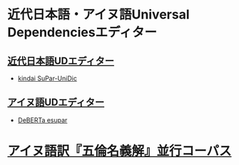 # 近代日本語・アイヌ語Universal Dependenciesエディター

## [近代日本語UDエディター](https://koichiyasuoka.github.io/deplacy/demo/2023-07-28/editor-ja.html)
* [kindai SuPar-UniDic](https://colab.research.google.com/github/KoichiYasuoka/deplacy/blob/master/demo/2023-07-28/editor-ja.ipynb)

## [アイヌ語UDエディター](https://koichiyasuoka.github.io/deplacy/demo/2023-07-28/editor-ain.html)
* [DeBERTa esupar](https://colab.research.google.com/github/KoichiYasuoka/deplacy/blob/master/demo/2023-07-28/editor-ain.ipynb)

# [アイヌ語訳『五倫名義解』並行コーパス](https://github.com/KoichiYasuoka/UD-Ainu/tree/master/doc/Gorin)

